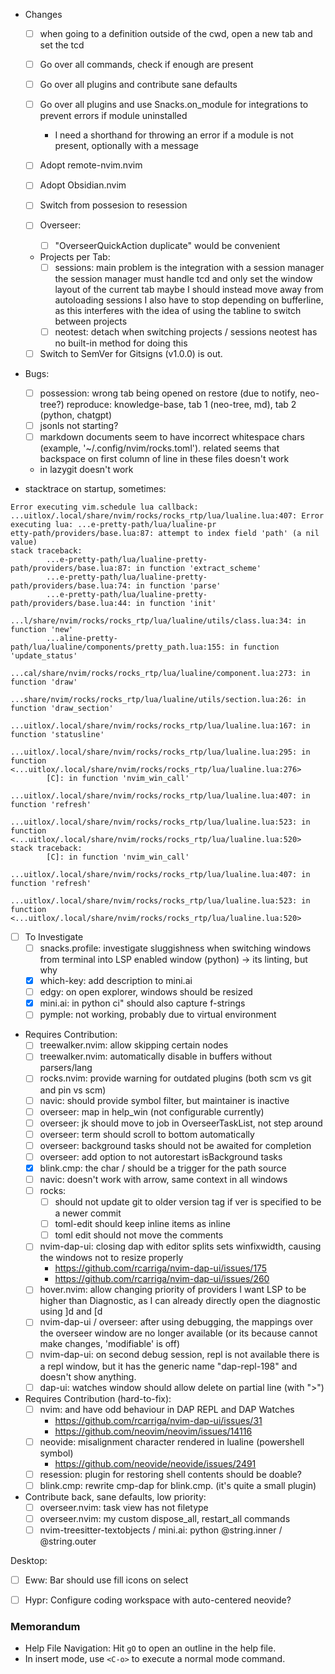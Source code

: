 - Changes
    - [ ] when going to a definition outside of the cwd, open a new tab and set the tcd
    - [ ] Go over all commands, check if enough are present
    - [ ] Go over all plugins and contribute sane defaults
    - [ ] Go over all plugins and use Snacks.on_module for integrations to prevent errors if module uninstalled
        - I need a shorthand for throwing an error if a module is not present,
          optionally with a message

    - [ ] Adopt remote-nvim.nvim
    - [ ] Adopt Obsidian.nvim
    - [ ] Switch from possesion to resession
    - [ ] Overseer:
        - [ ] "OverseerQuickAction duplicate" would be convenient

    - Projects per Tab:
        - [ ] sessions: main problem is the integration with a session manager
            the session manager must handle tcd and only set the window layout of the current tab
            maybe I should instead move away from autoloading sessions
            I also have to stop depending on bufferline, as this interferes with
            the idea of using the tabline to switch between projects
        - [ ] neotest: detach when switching projects / sessions
                neotest has no built-in method for doing this

    - [ ] Switch to SemVer for Gitsigns (v1.0.0) is out.   
- Bugs:
    - [ ] possession: wrong tab being opened on restore (due to notify, neo-tree?)
            reproduce: knowledge-base, tab 1 (neo-tree, md), tab 2 (python, chatgpt)
    - [ ] jsonls not starting?
    - [ ] markdown documents seem to have incorrect whitespace chars (example, '~/.config/nvim/rocks.toml').
        related seems that backspace on first column of line in these files doesn't work
    - <esc> in lazygit doesn't work

- stacktrace on startup, sometimes:
```log
Error executing vim.schedule lua callback: ...uitlox/.local/share/nvim/rocks/rocks_rtp/lua/lualine.lua:407: Error executing lua: ...e-pretty-path/lua/lualine-pr
etty-path/providers/base.lua:87: attempt to index field 'path' (a nil value)                                                                                    
stack traceback:                                                                                                                                                
        ...e-pretty-path/lua/lualine-pretty-path/providers/base.lua:87: in function 'extract_scheme'                                                            
        ...e-pretty-path/lua/lualine-pretty-path/providers/base.lua:74: in function 'parse'                                                                     
        ...e-pretty-path/lua/lualine-pretty-path/providers/base.lua:44: in function 'init'                                                                      
        ...l/share/nvim/rocks/rocks_rtp/lua/lualine/utils/class.lua:34: in function 'new'                                                                       
        ...aline-pretty-path/lua/lualine/components/pretty_path.lua:155: in function 'update_status'                                                            
        ...cal/share/nvim/rocks/rocks_rtp/lua/lualine/component.lua:273: in function 'draw'                                                                     
        ...share/nvim/rocks/rocks_rtp/lua/lualine/utils/section.lua:26: in function 'draw_section'                                                              
        ...uitlox/.local/share/nvim/rocks/rocks_rtp/lua/lualine.lua:167: in function 'statusline'                                                               
        ...uitlox/.local/share/nvim/rocks/rocks_rtp/lua/lualine.lua:295: in function <...uitlox/.local/share/nvim/rocks/rocks_rtp/lua/lualine.lua:276>          
        [C]: in function 'nvim_win_call'                                                                                                                        
        ...uitlox/.local/share/nvim/rocks/rocks_rtp/lua/lualine.lua:407: in function 'refresh'                                                                  
        ...uitlox/.local/share/nvim/rocks/rocks_rtp/lua/lualine.lua:523: in function <...uitlox/.local/share/nvim/rocks/rocks_rtp/lua/lualine.lua:520>          
stack traceback:                                                                                                                                                
        [C]: in function 'nvim_win_call'                                                                                                                        
        ...uitlox/.local/share/nvim/rocks/rocks_rtp/lua/lualine.lua:407: in function 'refresh'                                                                  
        ...uitlox/.local/share/nvim/rocks/rocks_rtp/lua/lualine.lua:523: in function <...uitlox/.local/share/nvim/rocks/rocks_rtp/lua/lualine.lua:520>
```

- [ ] To Investigate
    - [ ] snacks.profile: investigate sluggishness when switching windows from
      terminal into LSP enabled window (python) -> its linting, but why
    - [x] which-key: add description to mini.ai
    - [ ] edgy: on open explorer, windows should be resized
    - [x] mini.ai: in python ci" should also capture f-strings
    - [ ] pymple: not working, probably due to virtual environment

- Requires Contribution:
    - [ ] treewalker.nvim: allow skipping certain nodes
    - [ ] treewalker.nvim: automatically disable in buffers without parsers/lang
    - [ ] rocks.nvim: provide warning for outdated plugins (both scm vs git and pin vs scm)
    - [ ] navic: should provide symbol filter, but maintainer is inactive
    - [ ] overseer: map <esc> in help_win (not configurable currently)
    - [ ] overseer: jk should move to job in OverseerTaskList, not step around
    - [ ] overseer: term should scroll to bottom automatically
    - [ ] overseer: background tasks should not be awaited for completion
    - [ ] overseer: add option to not autorestart isBackground tasks 
    - [x] blink.cmp: the char / should be a trigger for the path source
    - [ ] navic: doesn't work with arrow, same context in all windows
    - [ ] rocks:
        - [ ] should not update git to older version tag if ver is specified to be a newer commit
        - [ ] toml-edit should keep inline items as inline
        - [ ] toml edit should not move the comments  
    - [ ] nvim-dap-ui: closing dap with editor splits sets winfixwidth, causing
      the windows not to resize properly
        - https://github.com/rcarriga/nvim-dap-ui/issues/175
        - https://github.com/rcarriga/nvim-dap-ui/issues/260
    - [ ] hover.nvim: allow changing priority of providers
        I want LSP to be higher than Diagnostic, as I can already directly open
        the diagnostic using ]d and [d
    - [ ] nvim-dap-ui / overseer: after using debugging, the mappings over the
        overseer window are no longer available (or its because cannot make changes,
        'modifiable' is off)
    - [ ] nvim-dap-ui: on second debug session, repl is not available
        there is a repl window, but it has the generic name "dap-repl-198" and
        doesn't show anything.
    - [ ] dap-ui: watches window should allow delete on partial line (with ">")

- Requires Contribution (hard-to-fix):
    - [ ] nvim: <BS> and <C-BS> have odd behaviour in DAP REPL and DAP Watches
        - https://github.com/rcarriga/nvim-dap-ui/issues/31
        - https://github.com/neovim/neovim/issues/14116
    - [ ] neovide: misalignment character rendered in lualine (powershell symbol)
        - https://github.com/neovide/neovide/issues/2491
    - [ ] resession: plugin for restoring shell contents
        should be doable?
    - [ ] blink.cmp: rewrite cmp-dap for blink.cmp. (it's quite a small plugin) 

- Contribute back, sane defaults, low priority:
    - [ ] overseer.nvim: task view has not filetype
    - [ ] overseer.nvim: my custom dispose_all, restart_all commands
    - [ ] nvim-treesitter-textobjects / mini.ai: python @string.inner / @string.outer

Desktop:
- [ ] Eww: Bar should use fill icons on select
- [ ] Hypr: Configure coding workspace with auto-centered neovide?


### Memorandum
- Help File Navigation: Hit `gO` to open an outline in the help file.
- In insert mode, use `<C-o>` to execute a normal mode command.

